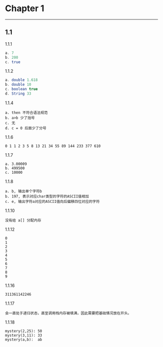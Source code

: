 # Chapter 1

---

## 1.1

1.1.1

``` Java
a. 7 
b. 200
c. true
```

1.1.2

``` Java
a. double 1.618
b. double 10
c. boolean true
d. String 33
```

1.1.4

``` Md
a. then 不符合语法规范  
b. a>b 少了括号  
c. 无  
d. c = 0 后面少了分号 
```

1.1.6

``` Md
0 1 1 2 3 5 8 13 21 34 55 89 144 233 377 610 
```

1.1.7

``` Md
a. 3.00009
b. 499500
c. 10000
```

1.1.8

``` Md
a. b, 输出单个字符b
b. 197, 表示对应char类型的字符的ASCII值相加
c. e, 输出字符a对应的ASCII值向后偏移四位对应的字符
```

1.1.10

``` Md
没有给 a[] 分配内存
```

1.1.12

``` Md
0
1 
2 
3 
4 
5 
6 
7 
8 
9
```

1.1.16

``` Md
311361142246
```

1.1.17

``` Md
会一直处于递归状态，直至调用栈内存被填满，因此需要把基础情况放在开头。
```

1.1.18

``` Md
mystery(2,25): 50  
mystery(3,11): 33  
mystery(a,b):  ab
```